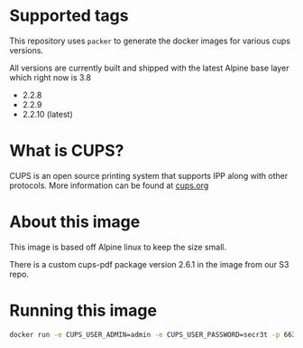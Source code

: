 # Supported tags

This repository uses `packer` to generate the docker images for various cups versions.

All versions are currently built and shipped with the latest Alpine base layer which right now is 3.8

- 2.2.8
- 2.2.9
- 2.2.10 (latest)

# What is CUPS?

CUPS is an open source printing system that supports IPP along with other protocols. More information can be found at [cups.org](http://cups.org/)

# About this image

This image is based off Alpine linux to keep the size small. 

There is a custom cups-pdf package version 2.6.1 in the image from our S3 repo.

# Running this image

```bash
docker run -e CUPS_USER_ADMIN=admin -e CUPS_USER_PASSWORD=secr3t -p 6631:631/tcp aadl/cups-alpine
```
